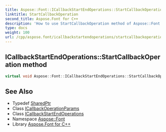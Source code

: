 ```yaml
---
title: Aspose::Font::ICallbackStartEndOperations::StartCallbackOperation method
linktitle: StartCallbackOperation
second_title: Aspose.Font for C++
description: 'How to use StartCallbackOperation method of Aspose::Font::ICallbackStartEndOperations class in C++.'
type: docs
weight: 100
url: /cpp/aspose.font/icallbackstartendoperations/startcallbackoperation/
---
```

## ICallbackStartEndOperations::StartCallbackOperation method




```cpp
virtual void Aspose::Font::ICallbackStartEndOperations::StartCallbackOperation(System::SharedPtr<ICallbackOperationParams> args)=0
```

## See Also

* Typedef [SharedPtr](../../../system/sharedptr/)
* Class [ICallbackOperationParams](../../icallbackoperationparams/)
* Class [ICallbackStartEndOperations](../)
* Namespace [Aspose::Font](../../)
* Library [Aspose.Font for C++](../../../)
